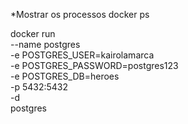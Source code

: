*Mostrar os processos
docker ps

docker run \
    --name postgres \
    -e POSTGRES_USER=kairolamarca \
    -e POSTGRES_PASSWORD=postgres123 \
    -e POSTGRES_DB=heroes \
    -p 5432:5432 \
    -d \
    postgres